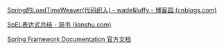 [Spring的LoadTimeWeaver(代码织入) - wade&luffy - 博客园 (cnblogs.com)](https://www.cnblogs.com/wade-luffy/p/6073702.html)

[SpEL表达式总结 - 简书 (jianshu.com)](https://www.jianshu.com/p/e0b50053b5d3)

[Spring Framework Documentation 官方文档](https://docs.spring.io/spring-framework/docs/current/reference/html/index.html)

